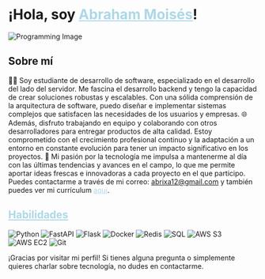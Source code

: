 # ¡Hola, soy <span style="color: lightblue; text-decoration: underline;">Abraham Moisés</span>!

![Programming Image](https://your-cool-programming-image-link.jpg)

## Sobre mí
👨‍💻 Soy estudiante de desarrollo de software, especializado en el desarrollo del lado del servidor. Me fascina el desarrollo backend y tengo la capacidad de crear soluciones robustas y escalables. Con una sólida comprensión de la arquitectura de software, puedo diseñar e implementar sistemas complejos que satisfacen las necesidades de los usuarios y empresas. 🌐 Además, disfruto trabajando en equipo y colaborando con otros desarrolladores para entregar productos de alta calidad. Estoy comprometido con el crecimiento profesional continuo y la adaptación a un entorno en constante evolución para tener un impacto significativo en los proyectos. 🚀 Mi pasión por la tecnología me impulsa a mantenerme al día con las últimas tendencias y avances en el campo, lo que me permite aportar ideas frescas e innovadoras a cada proyecto en el que participo. Puedes contactarme a través de mi correo: <span style="color: lightblue; text-decoration: underline;">abrixa12@gmail.com</span> y también puedes ver mi currículum <a href="https://www.link-a-tu-curriculum.com" style="color: lightblue; text-decoration: underline;">aquí</a>.

## <span style="color: lightblue; text-decoration: underline;">Habilidades</span>
![Python](https://img.shields.io/badge/Python-3776AB?style=for-the-badge&logo=python&logoColor=white)
![FastAPI](https://img.shields.io/badge/FastAPI-009688?style=for-the-badge&logo=fastapi&logoColor=white)
![Flask](https://img.shields.io/badge/Flask-000000?style=for-the-badge&logo=flask&logoColor=white)
![Docker](https://img.shields.io/badge/Docker-2496ED?style=for-the-badge&logo=docker&logoColor=white)
![Redis](https://img.shields.io/badge/Redis-DC382D?style=for-the-badge&logo=redis&logoColor=white)
![SQL](https://img.shields.io/badge/SQL-4479A1?style=for-the-badge&logo=sql&logoColor=white)
![AWS S3](https://img.shields.io/badge/AWS_S3-569A31?style=for-the-badge&logo=amazon-s3&logoColor=white)
![AWS EC2](https://img.shields.io/badge/AWS_EC2-FF9900?style=for-the-badge&logo=amazon-ec2&logoColor=white)
![Git](https://img.shields.io/badge/Git-F05032?style=for-the-badge&logo=git&logoColor=white)

¡Gracias por visitar mi perfil! Si tienes alguna pregunta o simplemente quieres charlar sobre tecnología, no dudes en contactarme.

